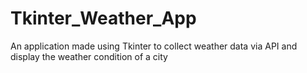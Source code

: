 # Tkinter_Weather_App
An application made using Tkinter to collect weather data via API and display the weather condition of a city
